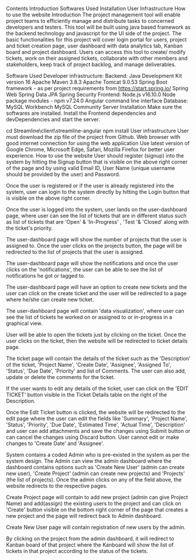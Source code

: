 Contents
Introduction
Softwares Used
Installation
User Infrastructure
How to use the website
Introduction
The project management tool will enable project teams to efficiently manage and distribute tasks to concerned developers and testers. This tool will be built using java based framework as the backend technology and javascript for the UI side of the project. The basic functionalities for this project will cover login portal for users, project and ticket creation page, user dashboard with data analytics tab, Kanban board and project dashboard. Users can access this tool to create/ modify tickets, work on their assigned tickets, collaborate with other members and stakeholders, keep track of project backlog, and manage deliverables.

Software Used
Developer infrastructure:
Backend:
Java Development Kit version 16
Apache Maven 3.8.3
Apache Tomcat 9.0.53
Spring Boot framework - as per project requirements from https://start.spring.io/
Spring Web
Spring Data JPA
Spring Security
Frontend:
Node.js v16.10.0
Node package modules - npm v7.24.0
Angular command line interface
Database:
MySQL Workbench
MySQL Community Server
Installation
Make sure the softwares are installed. Install the Frontend dependencies and devDependencies and start the server.

cd Streamline\client\streamline-angular
npm install
User infrastructure
User must download the zip file of the project from Github.
Web browser with good internet connection for using the web application
Use latest version of Google Chrome, Microsoft Edge, Safari, Mozilla Firefox for better user experience.
How to use the website
User should register (signup) into the system by hitting the Signup button that is visible on the above right corner of the page and by using valid Email ID, User Name (unique username should be provided by the user) and Password.

Once the user is registered or if the user is already registered into the system, user can login to the system directly by hitting the Login button that is visible on the above right corner.

Once the user is logged into the system, user lands on the user-dashboard page, where user can see the list of tickets that are in different status such as list of tickets that are 'Open' & 'In-Progress' , 'Test '& 'Closed' along with the ticket's priority.

The user-dashboard page will show the number of projects that the user is assigned to. Once the user clicks on the projects button, the page will be redirected to the list of projects that the user is assigned.

The user-dashboard page will show the notifications and once the user clicks on the 'notifications', the user can be able to see the list of notifications he got or tagged to.

The user-dashboard page will have an option to create new tickets and the user can click on the create ticket and the user will be redirected to a page where he/she can create new ticket.

The user-dashboard page will contain 'data visualization', where user can see the list of tickets he worked on or assigned to or in-progress in a graphical view.

User will be able to open the tickets just by clicking on the ticket. Once the user clicks on the ticket, then the website will be redirected to ticket details page.

The ticket page will contain the details of the ticket such as the 'Description' of the ticket, 'Project Name', 'Create Date', 'Assignee', 'Assigned To', 'Status', 'Due Date', 'Priority' and list of Comments. The user can also add, update or delete the comments for the ticket.

If the user wants to edit any details of the ticket, user can click on the 'EDIT TICKET' button visible in the Ticket Details table on the right of the Description.

Once the Edit Ticket button is clicked, the website will be redirected to the edit page where the user can edit the fields like 'Summary', 'Project Name', 'Status', 'Priority', 'Due Date', 'Estimated Time', 'Actual Time', 'Description' and user can add attachments and save the changes using Submit button or can cancel the changes using Discard button. User cannot edit or make changes to 'Create Date' and 'Assignee'.

System contains a coded Admin who is pre-existed in the system as per the system design. The Admin can view the admin dashboard where the dashboard contains options such as 'Create New User' (admin can create new user), 'Create Project' (admin can create new projects) and 'Projects' (the list of projects). Once the admin clicks on any of the field above, the website redirects to the respective pages.

Create Project page will contain to add new project (admin can give Project Name) and add(assign) the existing users to the project and can click on 'Create' button visible on the bottom right corner of the page that creates a new project and the page will redirect back to Admin dashboard.

Create New User page will contain registration of new users by the admin.

By clicking on the project from the admin dashboard, it will redirect to Kanban board of that project where the Kanboard will show the list of tickets in that project according to the status of the tickets.